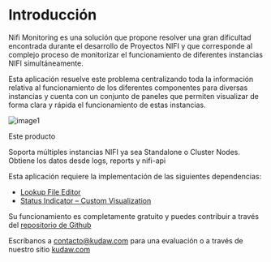 # Introducción

Nifi Monitoring es una solución que propone resolver una gran dificultad encontrada durante el desarrollo de Proyectos NIFI y que corresponde al complejo proceso de monitorizar el funcionamiento de diferentes instancias NIFI simultáneamente.

Esta aplicación resuelve este problema centralizando toda la información relativa al funcionamiento de los diferentes componentes para diversas instancias y cuenta con un conjunto de paneles que permiten visualizar de forma clara y rápida el funcionamiento de estas instancias.

![image1](/assets/images/splunk/nifi_home.png)

Este producto

Soporta múltiples instancias NIFI ya sea Standalone o Cluster Nodes.  
Obtiene los datos desde logs, reports y nifi-api

Esta aplicación requiere la implementación de las siguientes dependencias:

- [Lookup File Editor](https://splunkbase.splunk.com/app/1724/)
- [Status Indicator – Custom Visualization](https://splunkbase.splunk.com/app/3119/)

Su funcionamiento es completamente gratuito y puedes contribuir a través del [repositorio de Github](https://github.com/kudawdev/PRD-nifi-monitoring-splunk)

Escríbanos a contacto@kudaw.com para una evaluación o a través de nuestro sitio [kudaw.com](https://www.kudaw.com/en/contact)